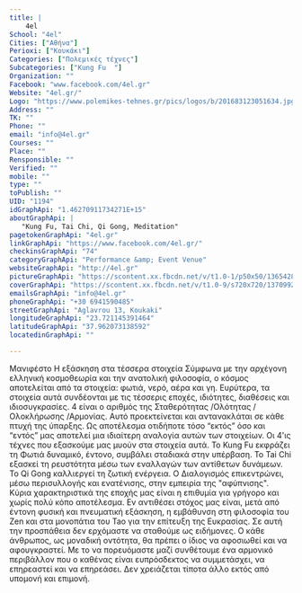```yaml
---
title: |
    4el
School: "4el"
Cities: ["Αθήνα"]
Perioxi: ["Κουκάκι"]
Categories: ["Πολεμικές τέχνες"]
Subcategories: ["Kung Fu  "]
Organization: ""
Facebook: "www.facebook.com/4el.gr"
Website: "4el.gr/"
Logo: "https://www.polemikes-tehnes.gr/pics/logos/b/201683123051634.jpg"
Address: ""
TK: ""
Phone: ""
email: "info@4el.gr"
Courses: ""
Place: ""
Rensponsible: ""
Verified: ""
mobile: ""
type: ""
toPublish: ""
UID: "1194"
idGraphApi: "1.46270911734271E+15"
aboutGraphApi: | 
   "Kung Fu, Tai Chi, Qi Gong, Meditation"
pagetokenGraphApi: "4el.gr"
linkGraphApi: "https://www.facebook.com/4el.gr/"
checkinsGraphApi: "74"
categoryGraphApi: "Performance &amp; Event Venue"
websiteGraphApi: "http://4el.gr"
pictureGraphApi: "https://scontent.xx.fbcdn.net/v/t1.0-1/p50x50/13654288_1762359474044338_7410346070108118757_n.png?oh=0150cb9b3d609c94e92848d504ff12a0&amp;oe=5B04B32A"
coverGraphApi: "https://scontent.xx.fbcdn.net/v/t1.0-9/s720x720/13709921_1762359180711034_5325547456313917015_n.png?oh=cc935e4ee56428053b41bdebff5bc5a1&amp;oe=5B0ADFFE"
emailsGraphApi: "info@4el.gr"
phoneGraphApi: "+30 6941590485"
streetGraphApi: "Aglavrou 13, Koukaki"
longitudeGraphApi: "23.721145391464"
latitudeGraphApi: "37.962073138592"
locatedinGraphApi: ""

---
```


Μανιφέστο Η εξάσκηση στα τέσσερα στοιχεία Σύμφωνα με την αρχέγονη ελληνική κοσμοθεωρία και την ανατολική φιλοσοφία, ο κόσμος αποτελείται από τα στοιχεία: φωτιά, νερό, αέρα και γη. Ευρύτερα, τα στοιχεία αυτά συνδέονται με τις τέσσερις εποχές, ιδιότητες, διαθέσεις και ιδιοσυγκρασίες. 4 είναι ο αριθμός της Σταθερότητας /Ολότητας /Ολοκλήρωσης /Αρμονίας. Αυτό προεκτείνεται και αντανακλάται σε κάθε πτυχή της ύπαρξης. Ως αποτέλεσμα οτιδήποτε τόσο “εκτός” όσο και “εντός” μας αποτελεί μια ιδιαίτερη αναλογία αυτών των στοιχείων. Οι 4&#39;ις τέχνες που εξασκούμε μας μυούν στα στοιχεία αυτά. Το Kung Fu εκφράζει τη Φωτιά δυναμικό, έντονο, συμβάλει σταδιακά στην υπέρβαση. Το Tai Chi εξασκεί τη ρευστότητα μέσω των εναλλαγών των αντίθετων δυνάμεων. Το Qi Gong καλλιεργεί τη ζωτική ενέργεια. Ο Διαλογισμός επικεντρώνει, μέσω περισυλλογής και ενατένισης, στην εμπειρία της &quot;αφύπνισης&quot;. Κύρια χαρακτηριστικά της εποχής μας είναι η επιθυμία για γρήγορο και χωρίς πολύ κόπο αποτέλεσμα. Εν αντιθέσει στόχος μας είναι, μετά από έντονη φυσική και πνευματική εξάσκηση, η εμβάθυνση στη φιλοσοφία του Zen και στα μονοπάτια του Tao για την επίτευξη της Ευκρασίας. Σε αυτή την προσπάθεια δεν ερχόμαστε να σταθούμε ως ειδήμονες. Ο κάθε άνθρωπος, ως μοναδική οντότητα, θα πρέπει ο ίδιος να αφοσιωθεί και να αφουγκραστεί. Με το να πορευόμαστε μαζί συνθέτουμε ένα αρμονικό περιβάλλον που ο καθένας είναι ευπρόσδεκτος να συμμετάσχει, να επηρεαστεί και να επηρεάσει. Δεν χρειάζεται τίποτα άλλο εκτός από υπομονή και επιμονή. 

